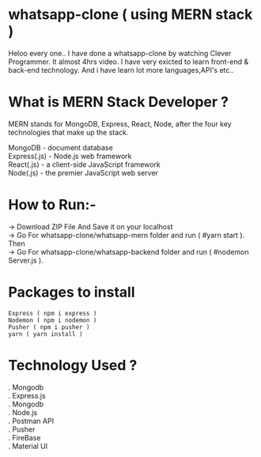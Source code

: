 # whatsapp-clone ( using MERN stack )

Heloo every one.. I have done a whatsapp-clone by watching Clever Programmer. It almost 4hrs video.
I have very exicted to learn front-end & back-end technology. And i have learn lot more languages,API's etc..  
# What is MERN Stack Developer ?

MERN stands for MongoDB, Express, React, Node, after the four key technologies that make up the stack.

MongoDB - document database  
Express(.js) - Node.js web framework  
React(.js) - a client-side JavaScript framework  
Node(.js) - the premier JavaScript web server  

# How to Run:-

-> Download ZIP File And Save it on your localhost  
-> Go For whatsapp-clone/whatsapp-mern folder and run ( #yarn start ). Then  
-> Go For whatsapp-clone/whatsapp-backend folder and run ( #nodemon Server.js ).  
# Packages to install

    Express ( npm i express )  
    Nodemon ( npm i nodemon )  
    Pusher ( npm i pusher )  
    yarn ( yarn install )  

# Technology Used ?

. Mongodb  
. Express.js  
. Mongodb  
. Node.js  
. Postman API  
. Pusher  
. FireBase  
. Material UI  